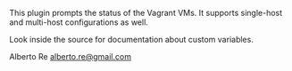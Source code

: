 This plugin prompts the status of the Vagrant VMs. It supports single-host and multi-host configurations as well.

Look inside the source for documentation about custom variables.

Alberto Re <alberto.re@gmail.com>
